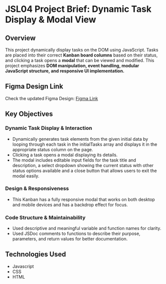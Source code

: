# JSL04 Project Brief: Dynamic Task Display & Modal View

## Overview

This project dynamically display tasks on the DOM using JavaScript. Tasks are placed into their correct **Kanban board columns** based on their status, and clicking a task opens a **modal** that can be viewed and modified. This project emphasizes **DOM manipulation, event handling, modular JavaScript structure, and responsive UI implementation.**

## Figma Design Link

Check the updated Figma Design: [Figma Link](https://www.figma.com/design/y7bFCUYL5ZHfPeojACBXg2/Challenges-%7C-JSL?node-id=0-1&p=f&t=Ki0CZk0RAjrk9Fhs-0)

## Key Objectives

### Dynamic Task Display & Interaction

- Dynamically generates task elements from the given initial data by looping through each task in the initialTasks array and displays it in the appropriate status column on the page.
- Clicking a task opens a modal displaying its details.
- The modal includes editable input fields for the task title and description, a select dropdown showing the       current status with other status options available and a close button that allows users to exit the modal easily.

### Design & Responsiveness

- This Kanban has a fully responsive modal that works on both desktop and mobile devices and has a backdrop effect for focus.

### Code Structure & Maintainability

- Used descriptive and meaningful variable and function names for clarity.
- Used JSDoc comments to functions to describe their purpose, parameters, and return values for better documentation.

## Technologies Used

- Javascript
- CSS
- HTML